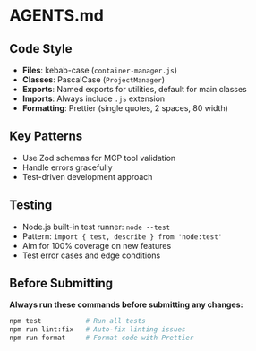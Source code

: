 # AGENTS.md

## Code Style

- **Files**: kebab-case (`container-manager.js`)
- **Classes**: PascalCase (`ProjectManager`)
- **Exports**: Named exports for utilities, default for main classes
- **Imports**: Always include `.js` extension
- **Formatting**: Prettier (single quotes, 2 spaces, 80 width)

## Key Patterns

- Use Zod schemas for MCP tool validation
- Handle errors gracefully
- Test-driven development approach

## Testing

- Node.js built-in test runner: `node --test`
- Pattern: `import { test, describe } from 'node:test'`
- Aim for 100% coverage on new features
- Test error cases and edge conditions

## Before Submitting

**Always run these commands before submitting any changes:**

```bash
npm test           # Run all tests
npm run lint:fix   # Auto-fix linting issues
npm run format     # Format code with Prettier
```
